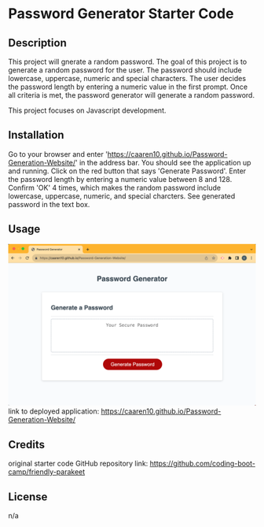 # Password Generator Starter Code

## Description
This project will gnerate a random password. The goal of this project is to generate a random password for the user. The password should include lowercase, uppercase, numeric and special characters. The user decides the password length by entering a numeric value in the first prompt. Once all criteria is met, the password generator will generate a random password. 

This project focuses on Javascript development.

## Installation
Go to your browser and enter 'https://caaren10.github.io/Password-Generation-Website/' in the address bar. You should see the application up and running. Click on the red button that says 'Generate Password'. Enter the password length by entering a numeric value between 8 and 128. Confirm 'OK' 4 times, which makes the random password include lowercase, uppercase, numeric, and special charcters. See generated password in the text box.

## Usage
![website screenshot](images/passwordgeneratorsc.png)
link to deployed application: https://caaren10.github.io/Password-Generation-Website/ 

## Credits
original starter code GitHub repository link: https://github.com/coding-boot-camp/friendly-parakeet 

## License 
n/a
